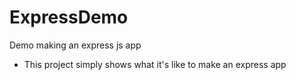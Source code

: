 # ExpressDemo
Demo making an express js app

- This project simply shows what it's like to make an express app

